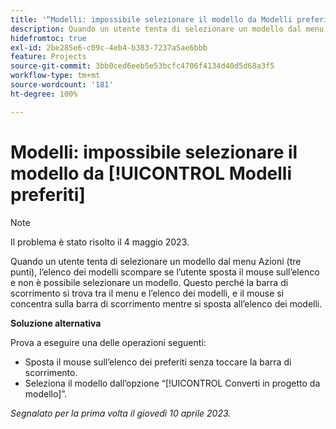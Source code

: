 ```yaml
---
title: '“Modelli: impossibile selezionare il modello da Modelli preferiti”'
description: Quando un utente tenta di selezionare un modello dal menu Azioni (tre punti), l’elenco dei modelli scompare se l’utente sposta il mouse sull’elenco e non è possibile selezionare un modello. Questo perché la barra di scorrimento si trova tra il menu e l’elenco dei modelli, e il mouse si concentra sulla barra di scorrimento mentre si sposta all’elenco dei modelli.
hidefromtoc: true
exl-id: 2be285e6-c09c-4eb4-b383-7237a5ae6bbb
feature: Projects
source-git-commit: 3bb0ced6eeb5e53bcfc4706f4134d40d5d68a3f5
workflow-type: tm+mt
source-wordcount: '181'
ht-degree: 100%

---
```


# Modelli: impossibile selezionare il modello da [!UICONTROL Modelli preferiti]

>[!NOTE]
>
>Il problema è stato risolto il 4 maggio 2023.

Quando un utente tenta di selezionare un modello dal menu Azioni (tre punti), l’elenco dei modelli scompare se l’utente sposta il mouse sull’elenco e non è possibile selezionare un modello. Questo perché la barra di scorrimento si trova tra il menu e l’elenco dei modelli, e il mouse si concentra sulla barra di scorrimento mentre si sposta all’elenco dei modelli.

**Soluzione alternativa**

Prova a eseguire una delle operazioni seguenti:

* Sposta il mouse sull’elenco dei preferiti senza toccare la barra di scorrimento.
* Seleziona il modello dall’opzione “[!UICONTROL Converti in progetto da modello]”.

_Segnalato per la prima volta il giovedì 10 aprile 2023._
